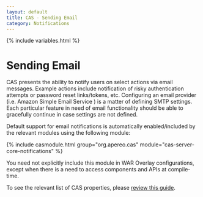 ```yaml
---
layout: default
title: CAS - Sending Email
category: Notifications
---
```


{% include variables.html %}

# Sending Email

CAS presents the ability to notify users on select actions via email messages. Example actions include notification 
of risky authentication attempts or password reset links/tokens, etc. Configuring an email provider (i.e. Amazon Simple Email Service )
is a matter of defining SMTP settings. Each particular feature in need of email functionality should be able to 
gracefully continue in case settings are not defined. 

Default support for email notifications is automatically enabled/included by the relevant modules using the following module:

{% include casmodule.html group="org.apereo.cas" module="cas-server-core-notifications" %}

You need not explicitly include this module in WAR Overlay configurations, except when there is a need to access components and APIs at compile-time. 

To see the relevant list of CAS properties, please [review this guide](../configuration/Configuration-Properties.html#email-submissions).
